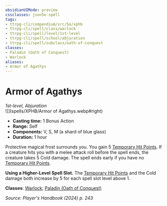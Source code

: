 ```yaml
---
obsidianUIMode: preview
cssclasses: json5e-spell
tags:
- ttrpg-cli/compendium/src/5e/xphb
- ttrpg-cli/spell/class/warlock
- ttrpg-cli/spell/level/1st-level
- ttrpg-cli/spell/school/abjuration
- ttrpg-cli/spell/subclass/oath-of-conquest
classes:
- Paladin (Oath of Conquest)
- Warlock
aliases:
- Armor of Agathys
---
```

# Armor of Agathys
*1st-level, Abjuration*  
![](spells/XPHB/Armor of Agathys.webp#right)

- **Casting time:** 1 Bonus Action
- **Range:** Self
- **Components:** V, S, M (a shard of blue glass)
- **Duration:** 1 hour

Protective magical frost surrounds you. You gain 5 [Temporary Hit Points](/3-Mechanics/CLI/variant-rules/temporary-hit-points-xphb.md). If a creature hits you with a melee attack roll before the spell ends, the creature takes 5 Cold damage. The spell ends early if you have no [Temporary Hit Points](/3-Mechanics/CLI/variant-rules/temporary-hit-points-xphb.md).

**Using a Higher-Level Spell Slot.** The [Temporary Hit Points](/3-Mechanics/CLI/variant-rules/temporary-hit-points-xphb.md) and the Cold damage both increase by 5 for each spell slot level above 1.

**Classes**: [Warlock](/3-Mechanics/CLI/lists/list-spells-classes-warlock.md); [Paladin (Oath of Conquest)](/3-Mechanics/CLI/lists/list-spells-classes-oath-of-conquest-xge.md "subclass=XGE;class=XPHB")

*Source: Player's Handbook (2024) p. 243*